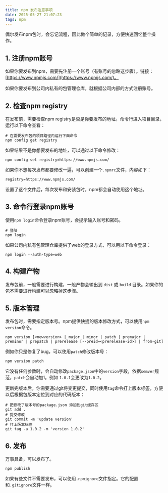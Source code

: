 ```yaml
---
title: npm 发布注意事项
date: 2025-05-27 21:07:23
tags: npm
---
```



偶尔发布npm包时，会忘记流程，因此做个简单的记录，方便快速回忆整个操作。

## 1. 注册npm账号

如果你要发布到npm，需要先注册一个账号（有账号的忽略这步骤）。链接：[https://www.npmjs.com/](https://www.npmjs.com/)。

如果你要发布到公司内私有的包管理仓库，就根据公司内部的方式注册账号。

## 2. 检查npm registry

在发布前，需要检查npm registry是否是你要发布的地址。命令行进入项目目录，运行以下命令查看：

```shell
# 在需要发布包的项目路径内运行下面命令
npm config get registry
```

如果结果不是你想要发布的地址，可以通过以下命令修改：

```shell
npm config set registry=https://www.npmjs.com/
```

如果你不想每次发布都要修改一遍，可以创建一个`.npmrc`文件，内容如下：

```text
registry=https://www.npmjs.com/
```

设置了这个文件后，每次发布和安装包时，npm都会自动使用这个地址。

## 3. 命令行登录npm账号

使用`npm login`命令登录npm账号，会提示输入账号和密码。


```shell
# 登陆
npm login
```

如果公司内私有包管理仓库提供了web的登录方式，可以用以下命令登录：

```shell
npm login --auth-type=web
```

## 4. 构建产物

发布包前，一般需要进行构建，一般产物会输出到 `dist` 或 `build` 目录。如果你的包不需要进行构建可以忽略掉这步骤。

## 5. 版本管理

发布包时，需要指定版本号。npm提供快捷的版本修改方式，可以使用`npm version`命令。

```shell
npm version [<newversion> | major | minor | patch | premajor | preminor | prepatch | prerelease [--preid=<prerelease-id>] | from-git]
```

例如你只是修复了bug，可以使用`patch`修改版本号：

```shell
npm version patch
```

它没有任何参数时，会自动修改`package.json`中的`version`字段，依据`semver`规范，`patch`会自动加1。例如 `1.0.1`会更改为`1.0.2`。

更新完版本后，你需要通过git将变更提交，同时使用`tag`命令打上版本标签，方便以后根据包版本定位到对应的代码版本：

```shell
# 把修改了版本号的package.json 添加到git缓存区
git add .
# 提交修改
git commit -m 'update version'
# 打上版本标签
git tag -a 1.0.2 -m 'version 1.0.2'
```

## 6. 发布

万事具备，可以发布了。

```shell
npm publish
```

如果有些文件不需要发布，可以使用`.npmignore`文件指定。它的配置和`.gitignore`文件一样。